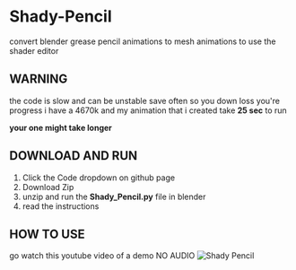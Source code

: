 # Shady-Pencil
convert blender grease pencil animations to mesh animations to use the shader editor

## **WARNING**
the code is slow and can be unstable save often so you down loss you're progress
i have a 4670k and my animation that i created take **25 sec** to run 

**your one might take longer**

## DOWNLOAD AND RUN

1. Click the Code dropdown on github page 
2. Download Zip 
3. unzip and run the **Shady_Pencil.py** file in blender
4. read the instructions

## HOW TO USE 

go watch this youtube video of a demo NO AUDIO 
![Shady Pencil](https://youtu.be/fI6XmicvC6o)
